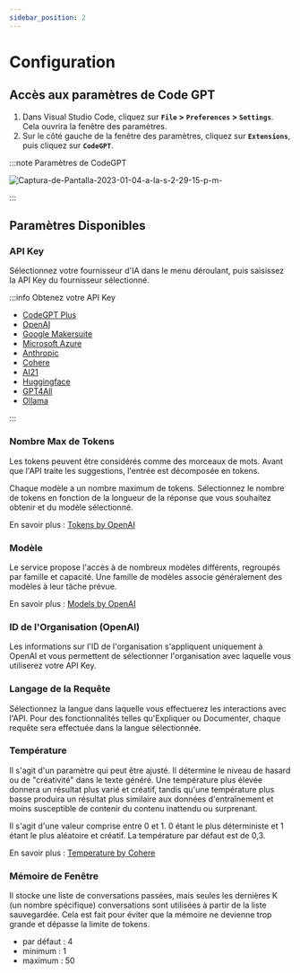 ```yaml
---
sidebar_position: 2
---
```


# Configuration

## Accès aux paramètres de Code GPT
1. Dans Visual Studio Code, cliquez sur **`File` > `Preferences` > `Settings`**. Cela ouvrira la fenêtre des paramètres.
2. Sur le côté gauche de la fenêtre des paramètres, cliquez sur **`Extensions`**, puis cliquez sur **`CodeGPT`**.

:::note Paramètres de CodeGPT

![Captura-de-Pantalla-2023-01-04-a-la-s-2-29-15-p-m-](https://github-production-user-asset-6210df.s3.amazonaws.com/6216945/274431737-b31ae5a8-8636-4a75-a32b-79062d0087de.png)

:::

## Paramètres Disponibles

### API Key

Sélectionnez votre fournisseur d'IA dans le menu déroulant, puis saisissez la API Key du fournisseur sélectionné.

:::info Obtenez votre API Key

- [CodeGPT Plus](/docs/tutorial-ai-providers/codegpt_plus)
- [OpenAI](/docs/tutorial-ai-providers/openai)
- [Google Makersuite](/docs/tutorial-ai-providers/google)
- [Microsoft Azure](/docs/tutorial-ai-providers/microsoft-azure)
- [Anthropic](/docs/tutorial-ai-providers/anthropic)
- [Cohere](/docs/tutorial-ai-providers/cohere)
- [AI21](/docs/tutorial-ai-providers/ai21)
- [Huggingface](/docs/tutorial-ai-providers/huggingface)
- [GPT4All](/docs/tutorial-ai-providers/gpt4all)
- [Ollama](/docs/tutorial-ai-providers/ollama)
  
:::

### Nombre Max de Tokens
Les tokens peuvent être considérés comme des morceaux de mots. Avant que l'API traite les suggestions, l'entrée est décomposée en tokens.

Chaque modèle a un nombre maximum de tokens. Sélectionnez le nombre de tokens en fonction de la longueur de la réponse que vous souhaitez obtenir et du modèle sélectionné.

En savoir plus : [Tokens by OpenAI](https://help.openai.com/en/articles/4936856-what-are-tokens-and-how-to-count-them)

### Modèle
Le service propose l'accès à de nombreux modèles différents, regroupés par famille et capacité. Une famille de modèles associe généralement des modèles à leur tâche prévue.

En savoir plus : [Models by OpenAI](https://beta.openai.com/docs/models/overview)

### ID de l'Organisation (OpenAI)
Les informations sur l'ID de l'organisation s'appliquent uniquement à OpenAI et vous permettent de sélectionner l'organisation avec laquelle vous utiliserez votre API Key.

### Langage de la Requête
Sélectionnez la langue dans laquelle vous effectuerez les interactions avec l'API. Pour des fonctionnalités telles qu'Expliquer ou Documenter, chaque requête sera effectuée dans la langue sélectionnée.

### Température
Il s'agit d'un paramètre qui peut être ajusté. Il détermine le niveau de hasard ou de "créativité" dans le texte généré. Une température plus élevée donnera un résultat plus varié et créatif, tandis qu'une température plus basse produira un résultat plus similaire aux données d'entraînement et moins susceptible de contenir du contenu inattendu ou surprenant.

Il s'agit d'une valeur comprise entre 0 et 1. 0 étant le plus déterministe et 1 étant le plus aléatoire et créatif. La température par défaut est de 0,3.

En savoir plus : [Temperature by Cohere](https://docs.cohere.ai/docs/temperature)

### Mémoire de Fenêtre

Il stocke une liste de conversations passées, mais seules les dernières K (un nombre spécifique) conversations sont utilisées à partir de la liste sauvegardée. Cela est fait pour éviter que la mémoire ne devienne trop grande et dépasse la limite de tokens.

- par défaut : 4
- minimum : 1
- maximum : 50

